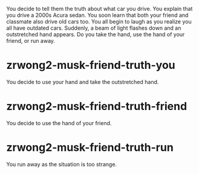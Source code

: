 You decide to tell them the truth about what car you drive. You explain that you drive a 2000s Acura sedan. You soon learn that both your friend and classmate also drive old cars too. You all begin to laugh as you realize you all have outdated cars. Suddenly, a beam of light flashes down and an outstretched hand appears. Do you take the hand, use the hand of your friend, or run away.
# zrwong2-musk-friend-truth-you
You decide to use your hand and take the outstretched hand.
# zrwong2-musk-friend-truth-friend
You decide to use the hand of your friend.
# zrwong2-musk-friend-truth-run
You run away as the situation is too strange.
